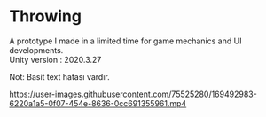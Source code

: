 # Throwing
A prototype I made in a limited time for game mechanics and UI developments.<br>
Unity version : 2020.3.27<br>

Not: Basit text hatası vardır.

https://user-images.githubusercontent.com/75525280/169492983-6220a1a5-0f07-454e-8636-0cc691355961.mp4
